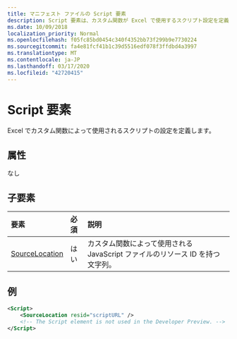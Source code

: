 ```yaml
---
title: マニフェスト ファイルの Script 要素
description: Script 要素は、カスタム関数が Excel で使用するスクリプト設定を定義します。
ms.date: 10/09/2018
localization_priority: Normal
ms.openlocfilehash: f05fc85bd0454c340f4352bb73f299b9e7730224
ms.sourcegitcommit: fa4e81fcf41b1c39d5516edf078f3ffdbd4a3997
ms.translationtype: MT
ms.contentlocale: ja-JP
ms.lasthandoff: 03/17/2020
ms.locfileid: "42720415"
---
```

# <a name="script-element"></a>Script 要素

Excel でカスタム関数によって使用されるスクリプトの設定を定義します。

## <a name="attributes"></a>属性

なし

## <a name="child-elements"></a>子要素

|要素  |  必須  |  説明  |
|:-----|:-----|:-----|
|  [SourceLocation](customfunctionssourcelocation.md)  |  はい  | カスタム関数によって使用される JavaScript ファイルのリソース ID を持つ文字列。|

## <a name="example"></a>例

```xml
<Script>
    <SourceLocation resid="scriptURL" />
    <!-- The Script element is not used in the Developer Preview. -->
</Script>
```
